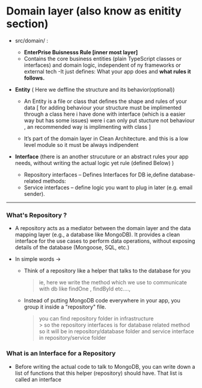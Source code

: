 #  Domain  layer  (also know as enitity section) 
    
* src/domain/ :
    - **EnterPrise Buisnesss Rule [inner most layer]** 
    - Contains the core business entities (plain TypeScript classes or interfaces) and domain logic, independent of ny frameworks or external tech 
    -It just defines: What your app does and **what rules it follows.**

* **Entity** ( Here we deffine the structure and  its behavior(optional))

    - An Entity is a file or class that defines the shape and rules of your data
    [ for adding behaviour your structure must be implimented through a class here  i have done with interface (which is a easier way but has some issues) were i can only put stucture not behaviour , an recommended way is implimenting with class ]

    - It’s part of the domain layer in Clean Architecture. and this is a low level module so it must be always indipendent

* **Interface** (there is an another strucuture or an abstract rules your app needs, without writing the actual logic yet rule (defined Below)  )
    
    - Repository interfaces – Defines Interfaces for DB ie,define database-related methods: 
    - Service interfaces    – define logic you want to plug in later (e.g. email sender).
---
### What's Repository ?
* A repository acts as a mediator between the domain layer and the data mapping layer (e.g., a database like MongoDB). It provides a clean interface for the use cases to perform data operations, without exposing details of the database (Mongoose, SQL, etc.)

* In simple words -> 
    - Think of a repository like a helper that talks to the database for you 
        > ie, here we write the method which we use to communicate with db like findOne , findById etc...., 
    - Instead of putting MongoDB code everywhere in your app, you group it inside a "repository" file. 
        > you can find repository folder in infrastructure <br>
            > so the repository interfaces is for database related method so it will be in repository/database folder and service interface in repository/service folder 
    
### What is an Interface for a Repository
* Before writing the actual code to talk to MongoDB, you can write down a list of functions that this helper (repository) should have. That list is called an interface




